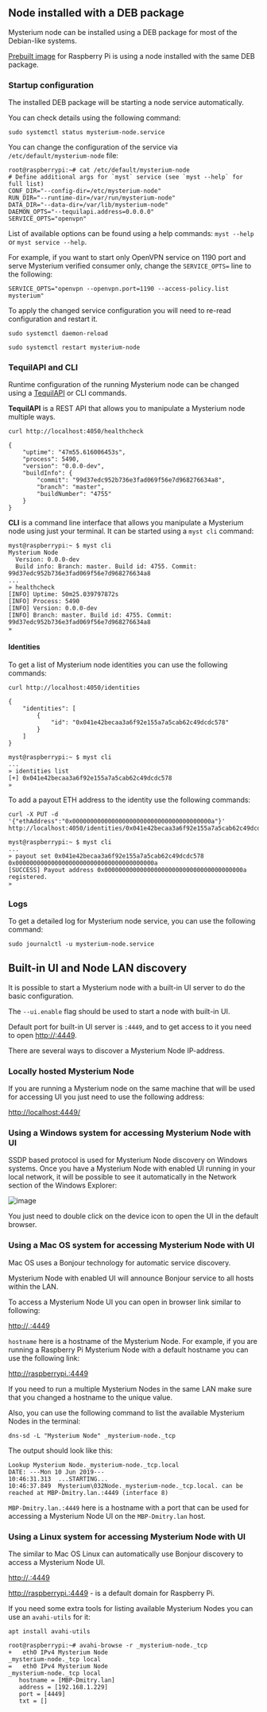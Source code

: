 ## Node installed with a DEB package
Mysterium node can be installed using a DEB package for most of the Debian-like systems.

[Prebuilt image](/user-guide/installation/#running-mysterium-node-on-a-raspberry-pi) for Raspberry Pi is using a node installed with the same DEB package.

### Startup configuration
The installed DEB package will be starting a node service automatically.

You can check details using the following command:

```
sudo systemctl status mysterium-node.service
```

You can change the configuration of the service via `/etc/default/mysterium-node` file:

```
root@raspberrypi:~# cat /etc/default/mysterium-node
# Define additional args for `myst` service (see `myst --help` for full list)
CONF_DIR="--config-dir=/etc/mysterium-node"
RUN_DIR="--runtime-dir=/var/run/mysterium-node"
DATA_DIR="--data-dir=/var/lib/mysterium-node"
DAEMON_OPTS="--tequilapi.address=0.0.0.0"
SERVICE_OPTS="openvpn"
```

List of available options can be found using a help commands: `myst --help` or `myst service --help`.

For example, if you want to start only OpenVPN service on 1190 port and serve Mysterium verified consumer only, change the `SERVICE_OPTS=` line to the following:

```
SERVICE_OPTS="openvpn --openvpn.port=1190 --access-policy.list mysterium"
```

To apply the changed service configuration you will need to re-read configuration and restart it.

```
sudo systemctl daemon-reload
```

```
sudo systemctl restart mysterium-node
```

### TequilAPI and CLI
Runtime configuration of the running Mysterium node can be changed using a [TequilAPI](https://tequilapi.mysterium.network/) or CLI commands.

**TequilAPI** is a REST API that allows you to manipulate a Mysterium node multiple ways.

```
curl http://localhost:4050/healthcheck

{
    "uptime": "47m55.616006453s",
    "process": 5490,
    "version": "0.0.0-dev",
    "buildInfo": {
        "commit": "99d37edc952b736e3fad069f56e7d968276634a8",
        "branch": "master",
        "buildNumber": "4755"
    }
}
```

**CLI** is a command line interface that allows you manipulate a Mysterium node using just your terminal.
It can be started using a `myst cli` command:

```
myst@raspberrypi:~ $ myst cli
Mysterium Node
  Version: 0.0.0-dev
  Build info: Branch: master. Build id: 4755. Commit: 99d37edc952b736e3fad069f56e7d968276634a8
...
» healthcheck
[INFO] Uptime: 50m25.039797872s
[INFO] Process: 5490
[INFO] Version: 0.0.0-dev
[INFO] Branch: master. Build id: 4755. Commit: 99d37edc952b736e3fad069f56e7d968276634a8
»
```

#### Identities

To get a list of Mysterium node identities you can use the following commands:

```
curl http://localhost:4050/identities

{
    "identities": [
        {
            "id": "0x041e42becaa3a6f92e155a7a5cab62c49dcdc578"
        }
    ]
}
```

```
myst@raspberrypi:~ $ myst cli
...
» identities list
[+] 0x041e42becaa3a6f92e155a7a5cab62c49dcdc578
»
```

To add a payout ETH address to the identity use the following commands:

```
curl -X PUT -d '{"ethAddress":"0x000000000000000000000000000000000000000a"}' http://localhost:4050/identities/0x041e42becaa3a6f92e155a7a5cab62c49dcdc578/payout
```

```
myst@raspberrypi:~ $ myst cli
...
» payout set 0x041e42becaa3a6f92e155a7a5cab62c49dcdc578 0x000000000000000000000000000000000000000a
[SUCCESS] Payout address 0x000000000000000000000000000000000000000a registered.
»
```

### Logs

To get a detailed log for Mysterium node service, you can use the following command:

```
sudo journalctl -u mysterium-node.service
```

## Built-in UI and Node LAN discovery

It is possible to start a Mysterium node with a built-in UI server to do the basic configuration.

The `--ui.enable` flag should be used to start a node with built-in UI.

Default port for built-in UI server is `:4449`, and to get access to it you need to open [http://<mysterium-node-ip>:4449](http://<mysterium-node-ip>:4449).

There are several ways to discover a Mysterium Node IP-address.

### Locally hosted Mysterium Node

If you are running a Mysterium node on the same machine that will be used for accessing UI you just need to use the following address:

[http://localhost:4449/](http://localhost:4449/)

### Using a Windows system for accessing Mysterium Node with UI

SSDP based protocol is used for Mysterium Node discovery on Windows systems. Once you have a Mysterium Node with enabled UI running in your local network, it will be possible to see it automatically in the Network section of the Windows Explorer:

![image](discovery/discovery.jpeg)

You just need to double click on the device icon to open the UI in the default browser.

### Using a Mac OS system for accessing Mysterium Node with UI

Mac OS uses a Bonjour technology for automatic service discovery.

Mysterium Node with enabled UI will announce Bonjour service to all hosts within the LAN.

To access a Mysterium Node UI you can open in browser link similar to following:

[http://<hostname>.:4449](http://<hostname>.:4449)

`hostname` here is a hostname of the Mysterium Node. For example, if you are running a Raspberry Pi Mysterium Node with a default hostname you can use the following link:

[http://raspberrypi.:4449](http://raspberrypi.:4449)

If you need to run a multiple Mysterium Nodes in the same LAN make sure that you changed a hostname to the unique value.

Also, you can use the following command to list the available Mysterium Nodes in the terminal:

`dns-sd -L "Mysterium Node" _mysterium-node._tcp`

The output should look like this:

```
Lookup Mysterium Node._mysterium-node._tcp.local
DATE: ---Mon 10 Jun 2019---
10:46:31.313  ...STARTING...
10:46:37.849  Mysterium\032Node._mysterium-node._tcp.local. can be reached at MBP-Dmitry.lan.:4449 (interface 8)
```

`MBP-Dmitry.lan.:4449` here is a hostname with a port that can be used for accessing a Mysterium Node UI on the `MBP-Dmitry.lan` host.

### Using a Linux system for accessing Mysterium Node with UI

The similar to Mac OS Linux can automatically use Bonjour discovery to access a Mysterium Node UI.

[http://<hostname>.:4449](http://<hostname>.:4449)

[http://raspberrypi.:4449](http://raspberrypi.:4449) - is a default domain for Raspberry Pi.

If you need some extra tools for listing available Mysterium Nodes you can use an `avahi-utils` for it:

`apt install avahi-utils`

```
root@raspberrypi:~# avahi-browse -r _mysterium-node._tcp
+   eth0 IPv4 Mysterium Node                                _mysterium-node._tcp local
=   eth0 IPv4 Mysterium Node                                _mysterium-node._tcp local
   hostname = [MBP-Dmitry.lan]
   address = [192.168.1.229]
   port = [4449]
   txt = []
```
